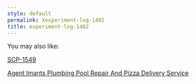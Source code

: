```yaml
---
style: default
permalink: Xexperiment-log-1402
title: experiment-log-1402
---
```

You may also like:

[SCP-1549](http://scp-wiki.net/scp-1549)

[Agent Imants Plumbing Pool Repair And Pizza Delivery Service](http://scp-wiki.net/agent-imants-plumbing-pool-repair-and-pizza-delivery-service)
